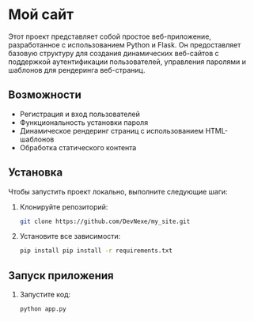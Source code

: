 # Мой сайт

Этот проект представляет собой простое веб-приложение, разработанное с использованием Python и Flask. Он предоставляет базовую структуру для создания динамических веб-сайтов с поддержкой аутентификации пользователей, управления паролями и шаблонов для рендеринга веб-страниц.

## Возможности
- Регистрация и вход пользователей
- Функциональность установки пароля
- Динамическое рендеринг страниц с использованием HTML-шаблонов
- Обработка статического контента

## Установка

Чтобы запустить проект локально, выполните следующие шаги:

1. Клонируйте репозиторий:
   ```bash
   git clone https://github.com/DevNexe/my_site.git
   ```

2. Установите все зависимости:
   ```bash
   pip install pip install -r requirements.txt
   ```
## Запуск приложения

1. Запустите код:
   ```bash
   python app.py
   ```

